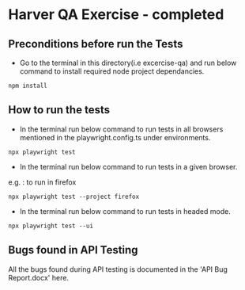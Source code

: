 Harver QA Exercise - completed
========================

## Preconditions before run the Tests

- Go to the terminal in this directory(i.e excercise-qa) and run below command to install required node project dependancies.

`npm install`

## How to run the tests

- In the terminal run below command to run tests in all browsers mentioned in the playwright.config.ts under environments.

`npx playwright test`

- In the terminal run below command to run tests in a given browser.

e.g. : to run in firefox

`npx playwright test --project firefox`

- In the terminal run below command to run tests in headed mode.

`npx playwright test --ui`


## Bugs found in API Testing

All the bugs found during API testing is documented in the 'API Bug Report.docx' here.